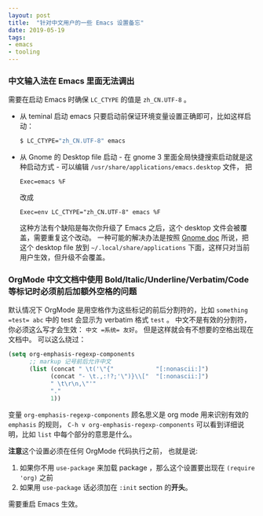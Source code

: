 ```yaml
---
layout: post
title:  "针对中文用户的一些 Emacs 设置备忘"
date: 2019-05-19
tags:
- emacs
- tooling
---
```


### 中文输入法在 Emacs 里面无法调出

需要在启动 Emacs 时确保 `LC_CTYPE` 的值是 `zh_CN.UTF-8` 。

* 从 teminal 启动 emacs 只要启动前保证环境变量设置正确即可，比如这样启动：
    ```bash
    $ LC_CTYPE="zh_CN.UTF-8" emacs
    ```
* 从 Gnome 的 Desktop file 启动 - 在 gnome 3 里面全局快捷搜索启动就是这种启动方式 - 可以编辑 `/usr/share/applications/emacs.desktop` 文件， 把
    ```
    Exec=emacs %F
    ```
    改成
    ```
    Exec=env LC_CTYPE="zh_CN.UTF-8" emacs %F
    ```
  这种方法有个缺陷是每次你升级了 Emacs 之后，这个 desktop 文件会被覆盖，需要重复这个改动。 一种可能的解决办法是按照 [Gnome doc](https://developer.gnome.org/integration-guide/stable/desktop-files.html.en) 所说，把这个 desktop file 放到 `~/.local/share/applications` 下面，这样只对当前用户生效，但升级不会覆盖。

### OrgMode 中文文档中使用 Bold/Italic/Underline/Verbatim/Code 等标记时必须前后加额外空格的问题

默认情况下 OrgMode 是用空格作为这些标记的前后分割符的，比如 `something =test= abc` 中的 test 会显示为 verbatim 格式 `test` 。 中文不是有效的分割符，你必须这么写才会生效： `中文 =系统= 友好`。
但是这样就会有不想要的空格出现在文档中。 可以这么绕过：

```lisp
(setq org-emphasis-regexp-components
      ;; markup 记号前后允许中文
      (list (concat " \t('\"{"            "[:nonascii:]")
            (concat "- \t.,:!?;'\")}\\["  "[:nonascii:]")
            " \t\r\n,\"'"
            "."
            1))
```

变量 `org-emphasis-regexp-components` 顾名思义是 org mode 用来识别有效的 `emphasis` 的规则， `C-h v org-emphasis-regexp-components` 可以看到详细说明，比如 `list` 中每个部分的意思是什么。

**注意**这个设置必须在任何 OrgMode 代码执行之前， 也就是说:
1. 如果你不用 `use-package` 来加载 package ，那么这个设置要出现在 `(require 'org)` 之前
2. 如果用 `use-package` 话必须加在 `:init` section 的**开头**。

需要重启 Emacs 生效。
